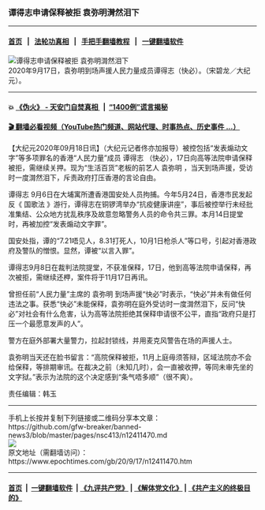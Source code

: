 ### 谭得志申请保释被拒 袁弥明潸然泪下
------------------------

#### [首页](https://github.com/gfw-breaker/banned-news3/blob/master/README.md) &nbsp;&nbsp;|&nbsp;&nbsp; [法轮功真相](https://github.com/begood0513/basic/blob/master/README.md)  &nbsp;&nbsp;|&nbsp;&nbsp; [手把手翻墙教程](https://github.com/gfw-breaker/guides/wiki)  &nbsp;&nbsp;|&nbsp;&nbsp; [一键翻墙软件](https://github.com/gfw-breaker/nogfw/blob/master/README.md)  



<div><img alt="谭得志申请保释被拒 袁弥明潸然泪下" class="attachment-djy_600_400 size-djy_600_400 wp-post-image" src="https://i.epochtimes.com/assets/uploads/2020/09/200917102521100311-600x400.jpg"/>
<div class="caption">
 2020年9月17日，袁弥明到场声援人民力量成员谭得志（快必）。（宋碧龙／大纪元）。
</div></div><hr/>

#### 💥 [《伪火》 - 天安门自焚真相 ](http://158.247.195.190:10000/videos/blog/weihuo.html)&nbsp; |&nbsp; [“1400例”谎言揭秘  ](http://158.247.195.190:10000/videos/blog/jiexi1400.html)

#### [ 🎬  翻墙必看视频（YouTube热门频道、网站代理、时事热点、历史事件 ...）](https://github.com/gfw-breaker/links/blob/master/banned.md)

<div><p>
 【大纪元2020年09月18日讯】（大纪元记者佟亦加报导）被控包括“发表煽动文字”等多项罪名的香港“人民力量”成员
 <ok href="https://www.epochtimes.com/gb/tag/%E8%B0%AD%E5%BE%97%E5%BF%97.html">
  谭得志
 </ok>
 （快必），17日向高等法院申请保释被拒，需继续关押。现为“生活百货”老板的前艺人
 <ok href="https://www.epochtimes.com/gb/tag/%E8%A2%81%E5%BC%A5%E6%98%8E.html">
  袁弥明
 </ok>
 ，当天到场声援，受访时一度潸然泪下，斥责政府打压香港的言论自由。
</p>
<p>
 <ok href="https://www.epochtimes.com/gb/tag/%E8%B0%AD%E5%BE%97%E5%BF%97.html">
  谭得志
 </ok>
 9月6日在大埔寓所遭香港国安处人员拘捕。今年5月24日，香港市民发起反《
 <ok href="https://www.epochtimes.com/gb/tag/%E5%9B%BD%E6%AD%8C%E6%B3%95.html">
  国歌法
 </ok>
 》游行，谭得志在铜锣湾举办“抗疫健康讲座”，事后被控举行未经批准集结、公众地方扰乱秩序及故意忽略警务人员的命令共三罪。本月14日提堂时，再被加控“发表煽动文字罪”。
</p>
<p>
 国安处指，谭的“7.21唔见人，8.31打死人，10月1日枪杀人”等口号，引起对香港政府及警队的憎恨。显然，谭被“以言入罪”。
</p>
<p>
 谭得志9月8日在裁判法院提堂，不获准保释，17日，他到高等法院申请保释，再次被拒，需继续还柙，案件将于11月17日再讯。
</p>
<p>
 曾担任前“人民力量”主席的
 <ok href="https://www.epochtimes.com/gb/tag/%E8%A2%81%E5%BC%A5%E6%98%8E.html">
  袁弥明
 </ok>
 到场声援“快必”时表示，“快必”并未有做任何违法之事。获悉“快必”未能保释，袁弥明在庭外受访时一度潸然泪下，反问“快必”对社会有什么危害，认为高等法院拒绝其保释申请很不公平，直指“政府只是打压一个最愿意发声的人”。
</p>
<p>
 警方在庭外部署大量警力，拉起封锁线，并用麦克风警告在场的声援人士。
</p>
<p>
 袁弥明当天还在脸书留言：“高院保释被拒，11月上庭毋须答辩，区域法院亦不会给保释，等排期审讯。在裁决之前（未知几时），会一直被收押，等同未审先坐的文字狱。”表示为法院的这个决定感到“条气唔多顺”（很不爽）。
</p>
<p>
 责任编辑：韩玉
</p>
<p>
</p>
</div>
<hr/>
手机上长按并复制下列链接或二维码分享本文章：<br/>
https://github.com/gfw-breaker/banned-news3/blob/master/pages/nsc413/n12411470.md <br/>
<a href='https://github.com/gfw-breaker/banned-news3/blob/master/pages/nsc413/n12411470.md'><img src='https://github.com/gfw-breaker/banned-news3/blob/master/pages/nsc413/n12411470.md.png'/></a> <br/>
原文地址（需翻墙访问）：https://www.epochtimes.com/gb/20/9/17/n12411470.htm


------------------------
#### [首页](https://github.com/gfw-breaker/banned-news3/blob/master/README.md) &nbsp;|&nbsp; [一键翻墙软件](https://github.com/gfw-breaker/nogfw/blob/master/README.md) &nbsp;| [《九评共产党》](https://github.com/gfw-breaker/9ping.md/blob/master/README.md#九评之一评共产党是什么) | [《解体党文化》](https://github.com/gfw-breaker/jtdwh.md/blob/master/README.md) | [《共产主义的终极目的》](https://github.com/gfw-breaker/gczydzjmd.md/blob/master/README.md)


<img src='http://gfw-breaker.win/banned-news3/pages/nsc413/n12411470.md' width='0px' height='0px'/>